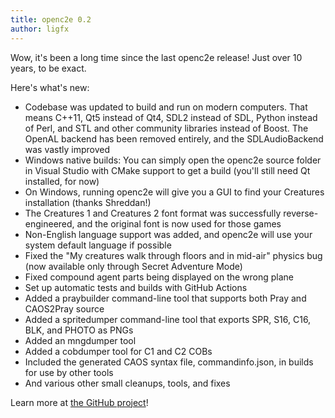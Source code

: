 ```yaml
---
title: openc2e 0.2
author: ligfx
---
```


Wow, it's been a long time since the last openc2e release! Just over 10 years, to be exact.

Here's what's new:

- Codebase was updated to build and run on modern computers. That means C++11, Qt5 instead of Qt4, SDL2 instead of SDL, Python instead of Perl, and STL and other community libraries instead of Boost. The OpenAL backend has been removed entirely, and the SDLAudioBackend was vastly improved
- Windows native builds: You can simply open the openc2e source folder in Visual Studio with CMake support to get a build (you'll still need Qt installed, for now)
- On Windows, running openc2e will give you a GUI to find your Creatures installation (thanks Shreddan!)
- The Creatures 1 and Creatures 2 font format was successfully reverse-engineered, and the original font is now used for those games
- Non-English language support was added, and openc2e will use your system default language if possible
- Fixed the "My creatures walk through floors and in mid-air" physics bug (now available only through Secret Adventure Mode)
- Fixed compound agent parts being displayed on the wrong plane
- Set up automatic tests and builds with GitHub Actions
- Added a praybuilder command-line tool that supports both Pray and CAOS2Pray source
- Added a spritedumper command-line tool that exports SPR, S16, C16, BLK, and PHOTO as PNGs
- Added an mngdumper tool
- Added a cobdumper tool for C1 and C2 COBs
- Included the generated CAOS syntax file, commandinfo.json, in builds for use by other tools
- And various other small cleanups, tools, and fixes

Learn more at [the GitHub project](https://github.com/openc2e/openc2e)!